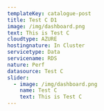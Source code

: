 ```yaml
---
templateKey: catalogue-post
title: Test C D1
image: /img/dashboard.png
text: This is Test C
cloudtype: AZURE
hostingnature: In Cluster
servicetype: Data
servicename: RDS
nature: Perf
datasource: Test C
slider:
  - image: /img/dashboard.png
    name: Test C
    text: This is Test C
---
```


